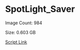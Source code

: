 # SpotLight_Saver

Image Count: 984

Size: 0.603 GB

[Script Link](https://github.com/liuyal/Archive/blob/master/Python/Utilities/Miscellaneous/spotlight_saver.py)